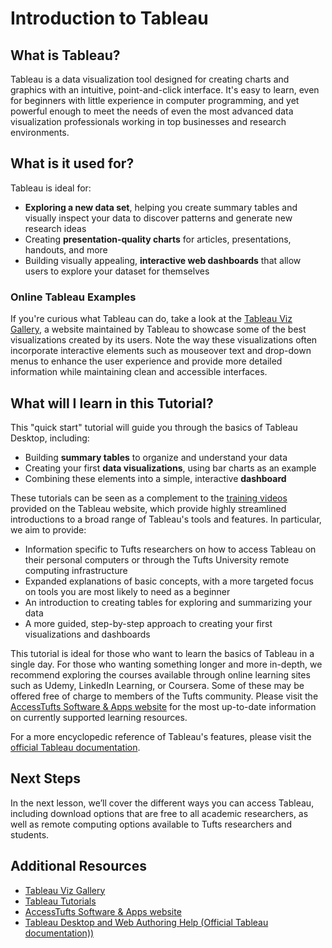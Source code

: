 # Introduction to Tableau

## What is Tableau?

Tableau is a data visualization tool designed for creating charts and graphics with an intuitive, point-and-click interface. It's easy to learn, even for beginners with little experience in computer programming, and yet powerful enough to meet the needs of even the most advanced data visualization professionals working in top businesses and research environments.

## What is it used for?

Tableau is ideal for:

- **Exploring a new data set**, helping you create summary tables and visually inspect your data to discover patterns and generate new research ideas
- Creating **presentation-quality charts** for articles, presentations, handouts, and more
- Building visually appealing, **interactive web dashboards** that allow users to explore your dataset for themselves

### Online Tableau Examples

If you're curious what Tableau can do, take a look at the [Tableau Viz Gallery](https://www.tableau.com/viz-gallery), a website maintained by Tableau to showcase some of the best visualizations created by its users. Note the way these visualizations often incorporate interactive elements such as mouseover text and drop-down menus to enhance the user experience and provide more detailed information while maintaining clean and accessible interfaces.

## What will I learn in this Tutorial?

This "quick start" tutorial will guide you through the basics of Tableau Desktop, including:

- Building **summary tables** to organize and understand your data
- Creating your first **data visualizations**, using bar charts as an example
- Combining these elements into a simple, interactive **dashboard**

These tutorials can be seen as a complement to the [training videos](https://www.tableau.com/learn/training) provided on the Tableau website, which provide highly streamlined introductions to a broad range of Tableau's tools and features. In particular, we aim to provide:

- Information specific to Tufts researchers on how to access Tableau on their personal computers or through the Tufts University remote computing infrastructure
- Expanded explanations of basic concepts, with a more targeted focus on tools you are most likely to need as a beginner
- An introduction to creating tables for exploring and summarizing your data
- A more guided, step-by-step approach to creating your first visualizations and dashboards

This tutorial is ideal for those who want to learn the basics of Tableau in a single day. For those who wanting something longer and more in-depth, we recommend exploring the courses available through online learning sites such as Udemy, LinkedIn Learning, or Coursera. Some of these may be offered free of charge to members of the Tufts community. Please visit the [AccessTufts Software & Apps website](https://access.tufts.edu/software) for the most up-to-date information on currently supported learning resources.

For a more encyclopedic reference of Tableau's features, please visit the [official Tableau documentation](https://help.tableau.com/current/pro/desktop/en-us/default.htm).

## Next Steps

In the next lesson, we’ll cover the different ways you can access Tableau, including download options that are free to all academic researchers, as well as remote computing options available to Tufts researchers and students.

## Additional Resources

- [Tableau Viz Gallery](https://www.tableau.com/viz-gallery)
- [Tableau Tutorials](https://www.tableau.com/learn/training)
- [AccessTufts Software & Apps website](https://access.tufts.edu/software)
- [Tableau Desktop and Web Authoring Help (Official Tableau documentation))](https://help.tableau.com/current/pro/desktop/en-us/default.htm)
